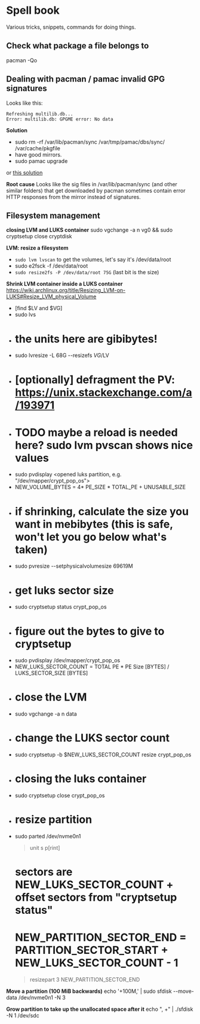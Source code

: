 Spell book
==========

Various tricks, snippets, commands for doing things.

## Check what package a file belongs to
pacman -Qo <file>

## Dealing with pacman / pamac invalid GPG signatures

Looks like this:

```
Refreshing multilib.db...
Error: multilib.db: GPGME error: No data
```

**Solution**
- sudo rm -rf /var/lib/pacman/sync /var/tmp/pamac/dbs/sync/ /var/cache/pkgfile
- have good mirrors.
- sudo pamac upgrade

or [this solution](https://forum.manjaro.org/t/root-tip-how-to-mitigate-and-prevent-gpgme-error-when-syncing-your-system/84700)

**Root cause**
Looks like the sig files in /var/lib/pacman/sync (and other similar folders) that get downloaded by pacman
sometimes contain error HTTP responses from the mirror instead of signatures.

## Filesystem management
**closing LVM and LUKS container**
sudo vgchange -a n vg0 && sudo cryptsetup close cryptdisk

**LVM: resize a filesystem**
- `sudo lvm lvscan` to get the volumes, let's say it's /dev/data/root
- sudo e2fsck -f /dev/data/root
- `sudo resize2fs -P /dev/data/root 75G` (last bit is the size)

**Shrink LVM container inside a LUKS container**
https://wiki.archlinux.org/title/Resizing_LVM-on-LUKS#Resize_LVM_physical_Volume

- [find $LV and $VG]
- sudo lvs
- # the units here are gibibytes!
- sudo lvresize -L 68G --resizefs $VG/$LV
- # [optionally] defragment the PV: https://unix.stackexchange.com/a/193971
- # TODO maybe a reload is needed here? sudo lvm pvscan shows nice values
- sudo pvdisplay <opened luks partition, e.g. "/dev/mapper/crypt_pop_os">
- NEW_VOLUME_BYTES = 4* PE_SIZE * TOTAL_PE + UNUSABLE_SIZE
- # if shrinking, calculate the size you want in mebibytes (this is safe, won't let you go below what's taken)
- sudo pvresize --setphysicalvolumesize 69619M <opened luks partition>
- # get luks sector size
- sudo cryptsetup status crypt_pop_os
- # figure out the bytes to give to cryptsetup
- sudo pvdisplay /dev/mapper/crypt_pop_os
- NEW_LUKS_SECTOR_COUNT = TOTAL PE * PE Size [BYTES] / LUKS_SECTOR_SIZE [BYTES]
- # close the LVM
- sudo vgchange -a n data
- # change the LUKS sector count
- sudo cryptsetup -b $NEW_LUKS_SECTOR_COUNT resize crypt_pop_os
- # closing the luks container
- sudo cryptsetup close crypt_pop_os
- # resize partition
- sudo parted /dev/nvme0n1
  > unit
  > s
  > p[rint]
  # sectors are NEW_LUKS_SECTOR_COUNT + offset sectors from "cryptsetup status"
  # NEW_PARTITION_SECTOR_END = PARTITION_SECTOR_START + NEW_LUKS_SECTOR_COUNT - 1
  > resizepart 3 NEW_PARTITION_SECTOR_END

**Move a partition (100 MiB backwards)**
echo '+100M,' | sudo sfdisk --move-data /dev/nvme0n1 -N 3

**Grow partition to take up the unallocated space after it**
echo ", +" | ./sfdisk -N 1 /dev/sdc
